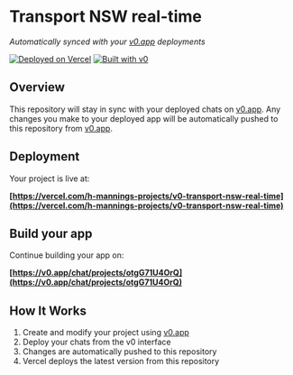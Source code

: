 # Transport NSW real-time

*Automatically synced with your [v0.app](https://v0.app) deployments*

[![Deployed on Vercel](https://img.shields.io/badge/Deployed%20on-Vercel-black?style=for-the-badge&logo=vercel)](https://vercel.com/h-mannings-projects/v0-transport-nsw-real-time)
[![Built with v0](https://img.shields.io/badge/Built%20with-v0.app-black?style=for-the-badge)](https://v0.app/chat/projects/otgG71U4OrQ)

## Overview

This repository will stay in sync with your deployed chats on [v0.app](https://v0.app).
Any changes you make to your deployed app will be automatically pushed to this repository from [v0.app](https://v0.app).

## Deployment

Your project is live at:

**[https://vercel.com/h-mannings-projects/v0-transport-nsw-real-time](https://vercel.com/h-mannings-projects/v0-transport-nsw-real-time)**

## Build your app

Continue building your app on:

**[https://v0.app/chat/projects/otgG71U4OrQ](https://v0.app/chat/projects/otgG71U4OrQ)**

## How It Works

1. Create and modify your project using [v0.app](https://v0.app)
2. Deploy your chats from the v0 interface
3. Changes are automatically pushed to this repository
4. Vercel deploys the latest version from this repository
